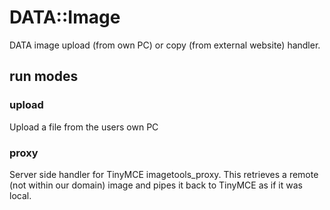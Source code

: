 # DATA::Image

DATA image upload (from own PC) or copy (from external website) handler.

## run modes

### upload

Upload a file from the users own PC

### proxy

Server side handler for TinyMCE imagetools\_proxy. This retrieves a remote (not
within our domain) image and pipes it back to TinyMCE as if it was local.
